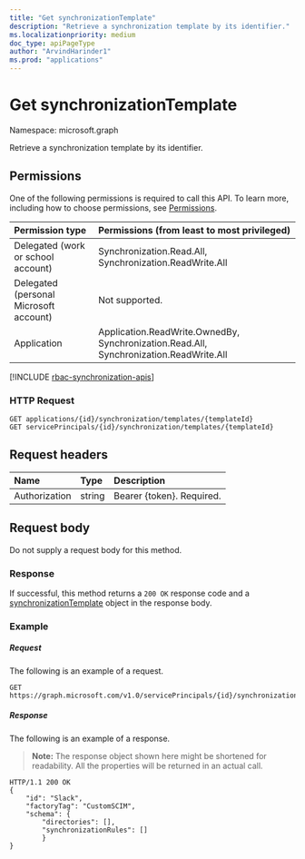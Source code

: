 ```yaml
---
title: "Get synchronizationTemplate"
description: "Retrieve a synchronization template by its identifier."
ms.localizationpriority: medium
doc_type: apiPageType
author: "ArvindHarinder1"
ms.prod: "applications"
---
```


# Get synchronizationTemplate

Namespace: microsoft.graph

Retrieve a synchronization template by its identifier.

## Permissions
One of the following permissions is required to call this API. To learn more, including how to choose permissions, see [Permissions](/graph/permissions-reference).

|Permission type|Permissions (from least to most privileged)|
|:---|:---|
|Delegated (work or school account)|Synchronization.Read.All, Synchronization.ReadWrite.All|
|Delegated (personal Microsoft account)|Not supported.|
|Application|Application.ReadWrite.OwnedBy, Synchronization.Read.All, Synchronization.ReadWrite.All|

[!INCLUDE [rbac-synchronization-apis](../includes/rbac-for-apis/rbac-synchronization-apis.md)]

### HTTP Request

```http
GET applications/{id}/synchronization/templates/{templateId}
GET servicePrincipals/{id}/synchronization/templates/{templateId}
```

## Request headers

| Name           | Type    | Description|
|:---------------|:--------|:-----------|
| Authorization  | string  | Bearer {token}. Required. |

## Request body

Do not supply a request body for this method.

### Response

If successful, this method returns a `200 OK` response code and a [synchronizationTemplate](../resources/synchronization-synchronizationtemplate.md) object in the response body.

### Example

##### Request
The following is an example of a request.

```http
GET https://graph.microsoft.com/v1.0/servicePrincipals/{id}/synchronization/templates/Slack
```

##### Response
The following is an example of a response.
>**Note:** The response object shown here might be shortened for readability. All the properties will be returned in an actual call.

```http
HTTP/1.1 200 OK
{
    "id": "Slack",
    "factoryTag": "CustomSCIM",
    "schema": {
        "directories": [],
        "synchronizationRules": []
        }
}
```


